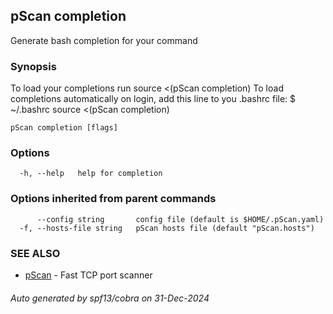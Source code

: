 ## pScan completion

Generate bash completion for your command

### Synopsis

To load your completions run
source <(pScan completion)
To load completions automatically on login, add this line to you .bashrc
file:
$ ~/.bashrc
source <(pScan completion)
	

```
pScan completion [flags]
```

### Options

```
  -h, --help   help for completion
```

### Options inherited from parent commands

```
      --config string       config file (default is $HOME/.pScan.yaml)
  -f, --hosts-file string   pScan hosts file (default "pScan.hosts")
```

### SEE ALSO

* [pScan](pScan.md)	 - Fast TCP port scanner

###### Auto generated by spf13/cobra on 31-Dec-2024
